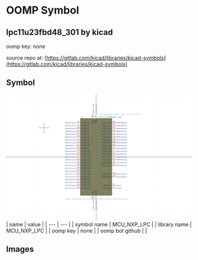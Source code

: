 # OOMP Symbol  
## lpc11u23fbd48_301  by kicad  
  
oomp key: none  
  
source repo at: [https://gitlab.com/kicad/libraries/kicad-symbols](https://gitlab.com/kicad/libraries/kicad-symbols)  
## Symbol  
  
[![working.png](working_600.png)](working.png)  
| name | value | 
| --- | --- | 
| symbol name | MCU_NXP_LPC | 
| library name | MCU_NXP_LPC | 
| oomp key | none | 
| oomp bot github |  | 
## Images  
